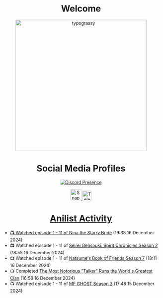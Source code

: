 <div align="center">

# Welcome
<a href="https://github.com/kawarimidoll/typograssy">
    <img alt="typograssy" src="https://typograssy.deno.dev/api?text=%E3%82%88%E3%81%86%E3%81%93%E3%81%9D%E3%81%BF%E3%81%AA%E3%81%95%E3%82%93%20-%20Sheby--&&l0=none&l1=82d9d0&l2=027353&l3=038c4c&l4=01402e&bg=none&frame=none&speed=100&comment=" width="421.99">
</a>

</div>

<div align="center">

# Social Media Profiles

[![Discord Presence](https://lanyard.cnrad.dev/api/612532963938271232)](https://discord.com/users/612532963938271232)


<a href="https://www.snapchat.com/add/a.sheby" title="Snapchat Profile">
    <img src="https://www.freepnglogos.com/uploads/snapchat-logo-png-0.png" width="35" alt="Snapchat Logo" />


<a href="https://t.me/ASheby" title="Telegram Profile">
    <img src="https://www.freepnglogos.com/uploads/telegram-logo-png-0.png" width="30" alt="Telegram Logo" />


</div>

<div align="center">

# Anilist Activity

</div>

<!-- ANILIST_ACTIVITY:start -->

-   📺 Watched episode 1 - 11 of [Nina the Starry Bride](https://anilist.co/anime/171038) (19:38 16 December 2024)
-   📺 Watched episode 1 - 11 of [Seirei Gensouki: Spirit Chronicles Season 2](https://anilist.co/anime/141182) (18:55 16 December 2024)
-   📺 Watched episode 1 - 11 of [Natsume's Book of Friends Season 7](https://anilist.co/anime/166611) (18:11 16 December 2024)
-   📺 Completed [The Most Notorious "Talker" Runs the World's Greatest Clan](https://anilist.co/anime/177104) (16:58 16 December 2024)
-   📺 Watched episode 1 - 11 of [MF GHOST Season 2](https://anilist.co/anime/171642) (17:48 15 December 2024)

<!-- ANILIST_ACTIVITY:end -->
